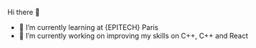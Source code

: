 Hi there 👋

- 🌱 I’m currently learning at  {EPITECH} Paris
- 🔭 I’m currently working on improving my skills on C++, C++ and React

